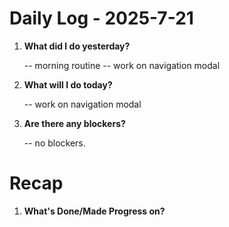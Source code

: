 # Daily Log - 2025-7-21

1. **What did I do yesterday?**

   -- morning routine
   -- work on navigation modal

2. **What will I do today?**
   
   -- work on navigation modal

3. **Are there any blockers?**

   -- no blockers.

# Recap

1. **What's Done/Made Progress on?** 

<!--
   git add .; git commit -m "daily stand-up"; git push;
   git add .; git commit -m "daily close"; git push;
-->
